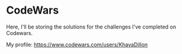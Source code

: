 # CodeWars
Here, I'll be storing the solutions for the challenges I've completed on Codewars.

My profile: https://www.codewars.com/users/KhayaDillon
